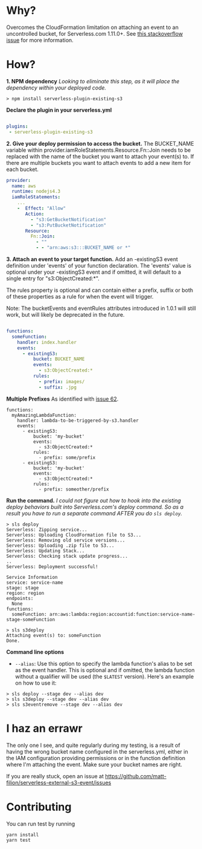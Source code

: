# Why?

Overcomes the CloudFormation limitation on attaching an event to an uncontrolled bucket, for Serverless.com 1.11.0+. See [this stackoverflow issue](http://serverfault.com/questions/610788/using-cloudformation-with-an-existing-s3-bucket) for more information.

# How?

**1. NPM dependency**
_Looking to eliminate this step, as it will place the dependency within your deployed code._

```
> npm install serverless-plugin-existing-s3
```

**Declare the plugin in your serverless.yml**

```serverless.yml

plugins:
 - serverless-plugin-existing-s3

```

**2. Give your deploy permission to access the bucket.**
The BUCKET_NAME variable within provider.iamRoleStatements.Resource.Fn::Join needs to be replaced with the name of the bucket you want to attach your event(s) to. If there are multiple buckets you want to attach events to add a new item for each bucket.

```serverless.yml
provider:
  name: aws
  runtime: nodejs4.3
  iamRoleStatements:
    ...
    -  Effect: "Allow"
       Action:
         - "s3:GetBucketNotification"
         - "s3:PutBucketNotification"
       Resource:
         Fn::Join:
           - ""
           - - "arn:aws:s3:::BUCKET_NAME or *"
```

**3. Attach an event to your target function.**
Add an -existingS3 event definition under 'events' of your function declaration. The 'events' value is optional under your -existingS3 event and if omitted, it will default to a single entry for "s3:ObjectCreated:\*".

The rules property is optional and can contain either a prefix, suffix or both of these properties as a rule for when the event will trigger.

Note: The bucketEvents and eventRules attributes introduced in 1.0.1 will still work, but will likely be deprecated in the future.

```serverless.yml

functions:
  someFunction:
    handler: index.handler
    events:
      - existingS3:
          bucket: BUCKET_NAME
          events:
            - s3:ObjectCreated:*
          rules:
            - prefix: images/
            - suffix: .jpg
```

**Multiple Prefixes**
As identified with [issue 62](https://github.com/matt-filion/serverless-external-s3-event/issues/62).

```
functions:
  myAmazingLambdaFunction:
    handler: lambda-to-be-triggered-by-s3.handler
    events:
      - existingS3:
          bucket: 'my-bucket'
          events:
            - s3:ObjectCreated:*
          rules:
            - prefix: some/prefix
      - existingS3:
          bucket: 'my-bucket'
          events:
            - s3:ObjectCreated:*
          rules:
            - prefix: someother/prefix
```

**Run the command.**
_I could not figure out how to hook into the existing deploy behaviors built into Serverless.com's deploy command. So as a result you have to run a separate command AFTER you do `sls deploy`._

```
> sls deploy
Serverless: Zipping service...
Serverless: Uploading CloudFormation file to S3...
Serverless: Removing old service versions...
Serverless: Uploading .zip file to S3...
Serverless: Updating Stack...
Serverless: Checking stack update progress...
..
Serverless: Deployment successful!

Service Information
service: service-name
stage: stage
region: region
endpoints:
  None
functions:
  someFunction: arn:aws:lambda:region:accountid:function:service-name-stage-someFunction

> sls s3deploy
Attaching event(s) to: someFunction
Done.

```

**Command line options**

- `--alias`: Use this option to specify the lambda function's alias to be set as the event handler. This is optional and if omitted, the lambda function without a qualifier will be used (the `$LATEST` version). Here's an example on how to use it:

```
> sls deploy --stage dev --alias dev
> sls s3deploy --stage dev --alias dev
> sls s3eventremove --stage dev --alias dev
```

# I haz an errawr

The only one I see, and quite regularly during my testing, is a result of having the wrong bucket name configured in the serverless.yml, either in the IAM configuration providing permissions or in the function definition where I'm attaching the event. Make sure your bucket names are right.

If you are really stuck, open an issue at https://github.com/matt-filion/serverless-external-s3-event/issues

# Contributing

You can run test by running

```
yarn install
yarn test
```
